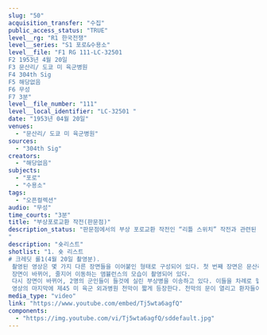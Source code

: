 ```yaml
---
slug: "50"
acquisition_transfer: "수집"
public_access_status: "TRUE"
level__rg: "R1 한국전쟁"
level__series: "S1 포로&수용소"
level__file: "F1 RG 111-LC-32501 
F2 1953년 4월 20일
F3 문산리/ 도쿄 미 육군병원
F4 304th Sig
F5 해당없음 
F6 무성
F7 3분"
level__file_number: "111"
level__local_identifier: "LC-32501 "
date: "1953년 04월 20일"
venues: 
  - "문산리/ 도쿄 미 육군병원"
sources: 
  - "304th Sig"
creators: 
  - "해당없음"
subjects: 
  - "포로"
  - "수용소"
tags: 
  - "오픈컬렉션"
audio: "무성"
time_courts: "3분"
title: "부상포로교환 작전(판문점)"
description_status: "판문점에서의 부상 포로교환 작전인 “리틀 스위치” 작전과 관련된 모습을 담고 있는 여러 영상들 중 하나이다. “자유의 문”(Freedom gate)를 통과하는 포로들의 모습, 그리스 병사로 추정되는 병사들의 후송 장면, 제45 육군 외과병원 천막 등등의 모습을 담고 있는 짧은 분량의 영상이다.
"
description: "숏리스트"
shotlist: "1. 숏 리스트
# 크레딧 롤1(4월 20일 촬영분).
 촬영된 영상은 몇 가지 다른 장면들을 이어붙인 형태로 구성되어 있다. 첫 번째 장면은 문산리의 자유의 마을(Freedom Village)에서 촬영된 것이다. 두 병사가 들것에 실린 부상 포로들을 들고 이동하고 있다. 이들이 ‘자유의 문’을 통과하는 장면이 인상적이다.
 장면이 바뀌어, 줄지어 이동하는 앰뷸런스의 모습이 촬영되어 있다.
 다시 장면이 바뀌어, 2명의 군인들이 들것에 실린 부상병을 이송하고 있다. 이들을 차례로 헬기로 이동하는 장면들이 이어지는데, 그리스 병사로 추정되는 수염이 덥수룩한 병사가 부축을 받으면서 헬리콥터로 이동하는 장면이 인상적이다. 헬기는 곧 이륙하는데, 부상포로들을은 헬기의 창 너머로 손을 흔들면서 인사하고 있다. 서로 포옹하면서 인사하는 병사들의 모습도 이어진다.
 영상의 마지막에 제45 미 육군 외과병원 천막이 짧게 등장한다. 천막의 문이 열리고 환자들이 들것에 실려 H-19헬리콥터로 이송되는 장면도 등장한다."
media_type: "video"
link: "https://www.youtube.com/embed/Tj5wta6agfQ"
components: 
  - "https://img.youtube.com/vi/Tj5wta6agfQ/sddefault.jpg"
---
```

